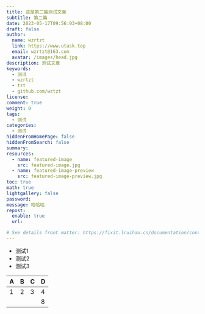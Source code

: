 ```yaml
---
title: 这是第二篇测试文章
subtitle: 第二篇
date: 2023-05-17T09:56:03+08:00
draft: false
author: 
  name: wzrtzt
  link: https://www.utask.top
  email: wzrtzt@163.com
  avatar: /images/head.jpg
description: 测试文章
keywords: 
  - 测试
  - wzrtzt
  - tzt
  - github.com/wztzt
license:
comment: true
weight: 0
tags:
  - 测试
categories:
  - 测试
hiddenFromHomePage: false
hiddenFromSearch: false
summary:
resources:
  - name: featured-image
    src: featured-image.jpg
  - name: featured-image-preview
    src: featured-image-preview.jpg
toc: true
math: true
lightgallery: false
password:
message: 哈哈哈
repost:
  enable: true
  url:

# See details front matter: https://fixit.lruihao.cn/documentation/content-management/introduction/#front-matter
---
```


* 测试1
* 测试2
* 测试3

|A|B|C|D|
|-|-|-|-|
|1|2|3|4|
| |||8|
<!--more-->
